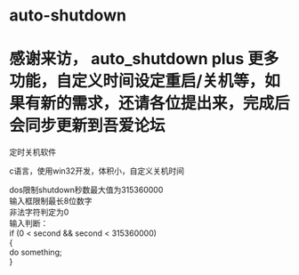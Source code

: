 # auto-shutdown  


# 感谢来访， auto_shutdown plus 更多功能，自定义时间设定重启/关机等，如果有新的需求，还请各位提出来，完成后会同步更新到吾爱论坛   

定时关机软件  

c语言，使用win32开发，体积小，自定义关机时间  



dos限制shutdown秒数最大值为315360000  
输入框限制最长8位数字  
非法字符判定为0  
输入判断：  
  if (0 < second && second < 315360000)  
  {  
    do something;  
  }  
